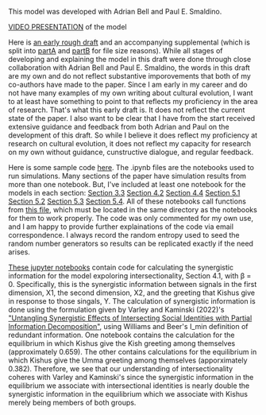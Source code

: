 This model was developed with Adrian Bell and Paul E. Smaldino.

[VIDEO PRESENTATION](https://youtu.be/-EW3WCASpi0?si=MDWXLzUXntZo7LeJ) of the model

Here is [an early rough draft](https://github.com/nathanlgabriel/social_identity_signaling/blob/main/gid03_draft_066_split_from_overleaf_04.pdf) and an accompanying supplemental (which is split into [partA](https://github.com/nathanlgabriel/social_identity_signaling/blob/main/supplemental_partA_11-13-2024.pdf) and [partB](https://github.com/nathanlgabriel/social_identity_signaling/blob/main/supplemental_partB_11-13-2024.pdf) for file size reasons). While all stages of developing and explaining the model in this draft were done through close collaboration with Adrian Bell and Paul E. Smaldino, the words in this draft are my own and do not reflect substantive imporovements that both of my co-authors have made to the paper. Since I am early in my career and do not have many examples of my own writing about cultural evolution, I want to at least have something to point to that reflects my proficiency in the area of research. That's what this early draft is. It does not reflect the current state of the paper. I also want to be clear that I have from the start received extensive guidance and feedback from both Adrian and Paul on the development of this draft. So while I believe it does reflect my proficiency at research on cultural evolution, it does not reflect my capacity for research on my own without guidance, cunstructive dialogue, and regular feedback.



Here is some sample code [here](https://github.com/nathanlgabriel/social_identity_signaling/tree/main/code). The .ipynb files are the notebooks used to run simulations. Many sections of the paper have simulation results from more than one notebook. But, I've included at least one notebook for the models in each section: [Section 3.3](https://github.com/nathanlgabriel/social_identity_signaling/blob/main/code/genBS_v0055k_assort_FLIP7_repNOexec_sm_sweep_Merced_top212-Copy3.ipynb) [Section 4.2](https://github.com/nathanlgabriel/social_identity_signaling/blob/main/code/genBS_v0055k_assort_FLIP7_repNOexec_sm_sweep_Merced_top212signals.ipynb) [Section 4.4](https://github.com/nathanlgabriel/social_identity_signaling/blob/main/code/genBS_v0055k_assort_FLIP7_repEXEC_sm_sweep_SF_top213signals-Copy1.ipynb) [Section 5.1](https://github.com/nathanlgabriel/social_identity_signaling/blob/main/code/genBS_v0055k_assort_FLIP7_repEXEC_sm_sweep_Merced_top_intersec.ipynb) [Section 5.2](https://github.com/nathanlgabriel/social_identity_signaling/blob/main/code/genBS_v0055k_assort_FLIP7_repEXEC_sm_sweep_Merced_topA-Copy4.ipynb) [Section 5.3](https://github.com/nathanlgabriel/social_identity_signaling/blob/main/code/genBS_v0055k_assort_FLIP7_repexec_SMARTmutate_top_23D-Copy7.ipynb) [Section 5.4](https://github.com/nathanlgabriel/social_identity_signaling/blob/main/code/genBS_v0055k_assort_FLIP7_repEXEC_sm_sweep_Merced_topC-Copy4.ipynb). All of these notebooks call functions from [this file](https://github.com/nathanlgabriel/social_identity_signaling/blob/main/code/FNs_genBachStravinsky_v0055k_assort_FLIP7_rep_execNULLsig_SMARTmutation.py), which must be located in the same directory as the notebooks for them to work properly. The code was only commented for my own use, and I am happy to provide further explainations of the code via email correspondence. I always record the random entropy used to seed the random number generators so results can be replicated exactly if the need arises.



[These jupyter notebooks](https://github.com/nathanlgabriel/social_identity_signaling/tree/main/code/partial_information_decomposition) contain code for calculating the synergistic information for the model expoloring intersectionality, Section 4.1, with β = 0. Specifically, this is the synergistic information between signals in the first dimension, X1, the second dimension, X2,  and the greeting that Kishus give in response to those singals, Y. The calculation of synergistic information is done using the formulation given by Varley and Kaminski (2022)'s ["Untangling Synergistic Effects of Intersecting Social Identities with Partial Information Decomposition"](https://doi.org/10.3390/e24101387), using Williams and Beer's I_min definition of redundant information. One notebook contains the calculation for the equilibrium in which Kishus give the Kish greeting among themselves (approximately 0.659). The other contains calculations for the equilibrium in which Kishus give the Umma greeting among themselves (apporximately 0.382). Therefore, we see that our understanding of intersectionality coheres with Varley and Kaminski's since the synergistic information in the equilibrium we associate with intersectional identities is nearly double the synergistic information in the equilibrium which we associate with Kishus merely being members of both groups.
